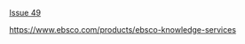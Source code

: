 [Issue 49](https://github.com/thoth-pub/thoth/issues/49)

https://www.ebsco.com/products/ebsco-knowledge-services